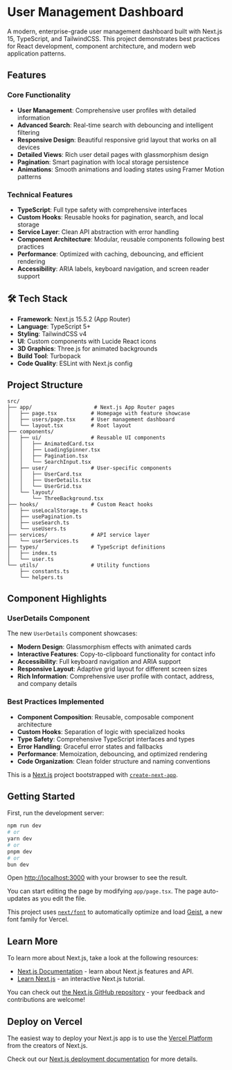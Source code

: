 # User Management Dashboard

A modern, enterprise-grade user management dashboard built with Next.js 15, TypeScript, and TailwindCSS. This project demonstrates best practices for React development, component architecture, and modern web application patterns.

## Features

### Core Functionality
- **User Management**: Comprehensive user profiles with detailed information
- **Advanced Search**: Real-time search with debouncing and intelligent filtering
- **Responsive Design**: Beautiful responsive grid layout that works on all devices
- **Detailed Views**: Rich user detail pages with glassmorphism design
- **Pagination**: Smart pagination with local storage persistence
- **Animations**: Smooth animations and loading states using Framer Motion patterns

### Technical Features
- **TypeScript**: Full type safety with comprehensive interfaces
- **Custom Hooks**: Reusable hooks for pagination, search, and local storage
- **Service Layer**: Clean API abstraction with error handling
- **Component Architecture**: Modular, reusable components following best practices
- **Performance**: Optimized with caching, debouncing, and efficient rendering
- **Accessibility**: ARIA labels, keyboard navigation, and screen reader support

## 🛠️ Tech Stack

- **Framework**: Next.js 15.5.2 (App Router)
- **Language**: TypeScript 5+
- **Styling**: TailwindCSS v4
- **UI**: Custom components with Lucide React icons
- **3D Graphics**: Three.js for animated backgrounds
- **Build Tool**: Turbopack
- **Code Quality**: ESLint with Next.js config

## Project Structure

```
src/
├── app/                    # Next.js App Router pages
│   ├── page.tsx           # Homepage with feature showcase
│   ├── users/page.tsx     # User management dashboard
│   └── layout.tsx         # Root layout
├── components/
│   ├── ui/                # Reusable UI components
│   │   ├── AnimatedCard.tsx
│   │   ├── LoadingSpinner.tsx
│   │   ├── Pagination.tsx
│   │   └── SearchInput.tsx
│   ├── user/              # User-specific components
│   │   ├── UserCard.tsx
│   │   ├── UserDetails.tsx
│   │   └── UserGrid.tsx
│   └── layout/
│       └── ThreeBackground.tsx
├── hooks/                 # Custom React hooks
│   ├── useLocalStorage.ts
│   ├── usePagination.ts
│   ├── useSearch.ts
│   └── useUsers.ts
├── services/              # API service layer
│   └── userServices.ts
├── types/                 # TypeScript definitions
│   ├── index.ts
│   └── user.ts
└── utils/                 # Utility functions
    ├── constants.ts
    └── helpers.ts
```

## Component Highlights

### UserDetails Component
The new `UserDetails` component showcases:
- **Modern Design**: Glassmorphism effects with animated cards
- **Interactive Features**: Copy-to-clipboard functionality for contact info
- **Accessibility**: Full keyboard navigation and ARIA support
- **Responsive Layout**: Adaptive grid layout for different screen sizes
- **Rich Information**: Comprehensive user profile with contact, address, and company details

### Best Practices Implemented
- **Component Composition**: Reusable, composable component architecture
- **Custom Hooks**: Separation of logic with specialized hooks
- **Type Safety**: Comprehensive TypeScript interfaces and types
- **Error Handling**: Graceful error states and fallbacks
- **Performance**: Memoization, debouncing, and optimized rendering
- **Code Organization**: Clean folder structure and naming conventions

This is a [Next.js](https://nextjs.org) project bootstrapped with [`create-next-app`](https://nextjs.org/docs/app/api-reference/cli/create-next-app).

## Getting Started

First, run the development server:

```bash
npm run dev
# or
yarn dev
# or
pnpm dev
# or
bun dev
```

Open [http://localhost:3000](http://localhost:3000) with your browser to see the result.

You can start editing the page by modifying `app/page.tsx`. The page auto-updates as you edit the file.

This project uses [`next/font`](https://nextjs.org/docs/app/building-your-application/optimizing/fonts) to automatically optimize and load [Geist](https://vercel.com/font), a new font family for Vercel.

## Learn More

To learn more about Next.js, take a look at the following resources:

- [Next.js Documentation](https://nextjs.org/docs) - learn about Next.js features and API.
- [Learn Next.js](https://nextjs.org/learn) - an interactive Next.js tutorial.

You can check out [the Next.js GitHub repository](https://github.com/vercel/next.js) - your feedback and contributions are welcome!

## Deploy on Vercel

The easiest way to deploy your Next.js app is to use the [Vercel Platform](https://vercel.com/new?utm_medium=default-template&filter=next.js&utm_source=create-next-app&utm_campaign=create-next-app-readme) from the creators of Next.js.

Check out our [Next.js deployment documentation](https://nextjs.org/docs/app/building-your-application/deploying) for more details.

